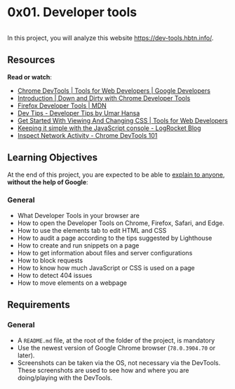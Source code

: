 <h1 class="gap">0x01. Developer tools</h1>
<div class="panel-body">
    <p><img src="https://s3.eu-west-3.amazonaws.com/hbtn.intranet/uploads/medias/2019/12/0872ca9b19e11650e355.jpeg?X-Amz-Algorithm=AWS4-HMAC-SHA256&amp;X-Amz-Credential=AKIA4MYA5JM5DUTZGMZG%2F20221205%2Feu-west-3%2Fs3%2Faws4_request&amp;X-Amz-Date=20221205T145317Z&amp;X-Amz-Expires=86400&amp;X-Amz-SignedHeaders=host&amp;X-Amz-Signature=83ab9d7170246c4eabeccf08a91a732a98474d120be02c7628bd7e70021d1418" alt="" loading="lazy" style=""></p>

<p>In this project, you will analyze this website <a href="/rltoken/Lwnv01iLnS6OuT1vlDCcIg" title="https://dev-tools.hbtn.info/" target="_blank">https://dev-tools.hbtn.info/</a>.</p>

<h2>Resources</h2>

<p><strong>Read or watch</strong>:</p>

<ul>
<li><a href="/rltoken/82GJvQ5DlwfcYRNuHWOGFA" title="Chrome DevTools  |  Tools for Web Developers  |  Google Developers" target="_blank">Chrome DevTools  |  Tools for Web Developers  |  Google Developers</a></li>
<li><a href="/rltoken/vNCYSZZ_A7JZ6F3Nv91KxA" title="Introduction | Down and Dirty with Chrome Developer Tools" target="_blank">Introduction | Down and Dirty with Chrome Developer Tools</a></li>
<li><a href="/rltoken/LOBMKq2CLj4g0xDJubDKwQ" title="Firefox Developer Tools | MDN" target="_blank">Firefox Developer Tools | MDN</a></li>
<li><a href="/rltoken/soaR8Gq7OL4w48rZe2bakQ" title="Dev Tips - Developer Tips by Umar Hansa" target="_blank">Dev Tips - Developer Tips by Umar Hansa</a></li>
<li><a href="/rltoken/RA0zyadwvl6OmoVYMDp-3Q" title="Get Started With Viewing And Changing CSS  |  Tools for Web Developers" target="_blank">Get Started With Viewing And Changing CSS  |  Tools for Web Developers</a></li>
<li><a href="/rltoken/ePHot6ZwOgXG6Cynq3E_-g" title="Keeping it simple with the JavaScript console - LogRocket Blog" target="_blank">Keeping it simple with the JavaScript console - LogRocket Blog</a></li>
<li><a href="/rltoken/hv47k9yKKsyoG2AEL73Ajw" title="Inspect Network Activity - Chrome DevTools 101" target="_blank">Inspect Network Activity - Chrome DevTools 101</a></li>
</ul>

<h2>Learning Objectives</h2>

<p>At the end of this project, you are expected to be able to <a href="/rltoken/Pa6XOcTdMq7EZ13jmN0AoA" title="explain to anyone" target="_blank">explain to anyone</a>, <strong>without the help of Google</strong>:</p>

<h3>General</h3>

<ul>
<li>What Developer Tools in your browser are</li>
<li>How to open the Developer Tools on Chrome, Firefox, Safari, and Edge.</li>
<li>How to use the elements tab to edit HTML and CSS</li>
<li>How to audit a page according to the tips suggested by Lighthouse</li>
<li>How to create and run snippets on a page</li>
<li>How to get information about files and server configurations</li>
<li>How to block requests</li>
<li>How to know how much JavaScript or CSS is used on a page</li>
<li>How to detect 404 issues</li>
<li>How to move elements on a webpage</li>
</ul>

<h2>Requirements</h2>

<h3>General</h3>

<ul>
<li>A <code>README.md</code> file, at the root of the folder of the project, is mandatory</li>
<li>Use the newest version of Google Chrome browser (<code>78.0.3904.70</code> or later). </li>
<li>Screenshots can be taken via the OS, not necessary via the DevTools. These screenshots are used to see how and where you are doing/playing with the DevTools. </li>
</ul>

  </div>